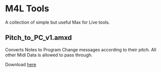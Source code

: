 # M4L Tools

A collection of simple but useful Max for Live tools.

## Pitch_to_PC_v1.amxd

Converts Notes to Program Change messages according to their pitch. All other Midi Data is allowed to pass through.

Download [here](/Pitch_to_PC_v1.amxd?raw=1)
